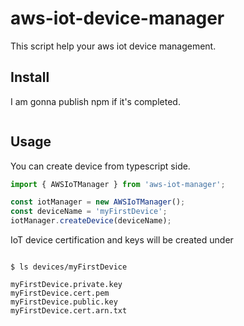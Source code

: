 # aws-iot-device-manager

This script help your aws iot device management.

## Install

I am gonna publish npm if it's completed.
```shell script
```

## Usage

You can create device from typescript side.
```typescript
import { AWSIoTManager } from 'aws-iot-manager';

const iotManager = new AWSIoTManager();
const deviceName = 'myFirstDevice';
iotManager.createDevice(deviceName);

```

IoT device certification and keys will be created under 


```shell script

$ ls devices/myFirstDevice

myFirstDevice.private.key
myFirstDevice.cert.pem
myFirstDevice.public.key
myFirstDevice.cert.arn.txt

```


